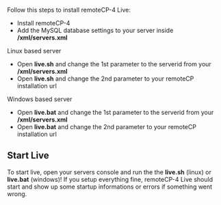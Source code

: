 Follow this steps to install remoteCP-4 Live:

  * Install remoteCP-4
  * Add the MySQL database settings to your server inside **/xml/servers.xml**

Linux based server

  * Open **live.sh** and change the 1st parameter to the serverid from your **/xml/servers.xml**
  * Open **live.sh** and change the 2nd parameter to your remoteCP installation url


Windows based server

  * Open **live.bat** and change the 1st parameter to the serverid from your **/xml/servers.xml**
  * Open **live.bat** and change the 2nd parameter to your remoteCP installation url


## Start Live ##
To start live, open your servers console and run the the **live.sh** (linux) or **live.bat** (windows)! If you setup everything fine, remoteCP-4 Live should start and show up some startup informations or errors if something went wrong.